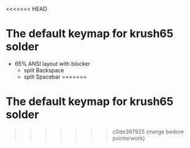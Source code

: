<<<<<<< HEAD
# The default keymap for krush65 solder

* 65% ANSI layout with blocker
  * split Backspace
  * split Spacebar
=======
# The default keymap for krush65 solder
>>>>>>> c0de397925 (merge bedore pointerwork)
